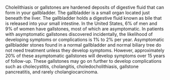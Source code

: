 Cholelithiasis or gallstones are hardened deposits of digestive fluid that can form in your gallbladder. The gallbladder is a small organ located just beneath the liver. The gallbladder holds a digestive fluid known as bile that is released into your small intestine. In the United States, 6% of men and 9% of women have gallstones, most of which are asymptomatic. In patients with asymptomatic gallstones discovered incidentally, the likelihood of developing symptoms or complications is 1% to 2% per year. Asymptomatic gallbladder stones found in a normal gallbladder and normal biliary tree do not need treatment unless they develop symptoms. However, approximately 20% of these asymptomatic gallstones will develop symptoms over 15 years of follow-up. These gallstones may go on further to develop complications such as cholecystitis, cholangitis, choledocholithiasis, gallstone pancreatitis, and rarely cholangiocarcinoma.